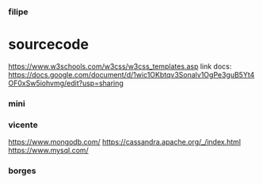 ### filipe
# sourcecode
https://www.w3schools.com/w3css/w3css_templates.asp
link docs: https://docs.google.com/document/d/1wic1OKbtqv3Sonalv1OgPe3guB5Yt4OF0xSw5iohvmg/edit?usp=sharing


### mini

### vicente
https://www.mongodb.com/
https://cassandra.apache.org/_/index.html
https://www.mysql.com/




### borges






